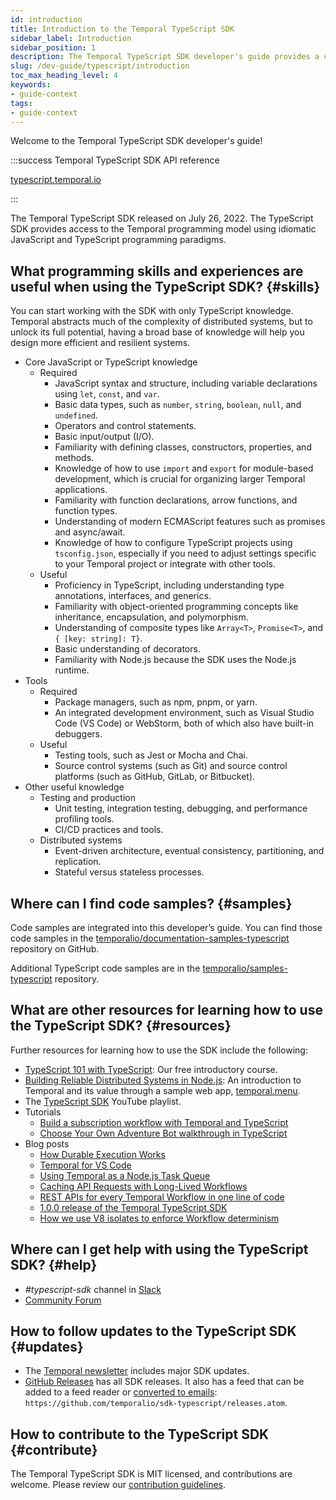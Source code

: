 ```yaml
---
id: introduction
title: Introduction to the Temporal TypeScript SDK
sidebar_label: Introduction
sidebar_position: 1
description: The Temporal TypeScript SDK developer's guide provides a comprehensive overview of the structures, primitives, and features used in Temporal Application development.
slug: /dev-guide/typescript/introduction
toc_max_heading_level: 4
keywords:
- guide-context
tags:
- guide-context
---
```


<!-- THIS FILE IS GENERATED. DO NOT EDIT THIS FILE DIRECTLY -->

Welcome to the Temporal TypeScript SDK developer's guide!

:::success Temporal TypeScript SDK API reference

[typescript.temporal.io](https://typescript.temporal.io/)

:::

The Temporal TypeScript SDK released on July 26, 2022. The TypeScript SDK provides access to the Temporal programming model using idiomatic JavaScript and TypeScript programming paradigms.

## What programming skills and experiences are useful when using the TypeScript SDK? {#skills}

You can start working with the SDK with only TypeScript knowledge.
Temporal abstracts much of the complexity of distributed systems, but to unlock its full potential, having a broad base of knowledge will help you design more efficient and resilient systems.

- Core JavaScript or TypeScript knowledge
  - Required
    - JavaScript syntax and structure, including variable declarations using `let`, `const`, and `var`.
    - Basic data types, such as `number`, `string`, `boolean`, `null`, and `undefined`.
    - Operators and control statements.
    - Basic input/output (I/O).
    - Familiarity with defining classes, constructors, properties, and methods.
    - Knowledge of how to use `import` and `export` for module-based development, which is crucial for organizing larger Temporal applications.
    - Familiarity with function declarations, arrow functions, and function types.
    - Understanding of modern ECMAScript features such as promises and async/await.
    - Knowledge of how to configure TypeScript projects using `tsconfig.json`, especially if you need to adjust settings specific to your Temporal project or integrate with other tools.
  - Useful
    - Proficiency in TypeScript, including understanding type annotations, interfaces, and generics.
    - Familiarity with object-oriented programming concepts like inheritance, encapsulation, and polymorphism.
    - Understanding of composite types like `Array<T>`, `Promise<T>`, and `{ [key: string]: T}`.
    - Basic understanding of decorators.
    - Familiarity with Node.js because the SDK uses the Node.js runtime.
- Tools
  - Required
    - Package managers, such as npm, pnpm, or yarn.
    - An integrated development environment, such as Visual Studio Code (VS Code) or WebStorm, both of which also have built-in debuggers.
  - Useful
    - Testing tools, such as Jest or Mocha and Chai.
    - Source control systems (such as Git) and source control platforms (such as GitHub, GitLab, or Bitbucket).
- Other useful knowledge
  - Testing and production
    - Unit testing, integration testing, debugging, and performance profiling tools.
    - CI/CD practices and tools.
  - Distributed systems
    - Event-driven architecture, eventual consistency, partitioning, and replication.
    - Stateful versus stateless processes.

## Where can I find code samples? {#samples}

Code samples are integrated into this developer’s guide.
You can find those code samples in the [temporalio/documentation-samples-typescript](https://github.com/temporalio/documentation-samples-typescript) repository on GitHub.

Additional TypeScript code samples are in the [temporalio/samples-typescript](https://github.com/temporalio/samples-typescript) repository.

## What are other resources for learning how to use the TypeScript SDK? {#resources}

Further resources for learning how to use the SDK include the following:

- [TypeScript 101 with TypeScript](https://t.mp/ts-101): Our free introductory course.
- [Building Reliable Distributed Systems in Node.js](https://temporal.io/blog/building-reliable-distributed-systems-in-node): An introduction to Temporal and its value through a sample web app, [temporal.menu](https://temporal.menu/).
- The [TypeScript SDK](https://www.youtube.com/playlist?list=PLl9kRkvFJrlTavecydpk9r6cF7qBmQJvb) YouTube playlist.
- Tutorials
  - [Build a subscription workflow with Temporal and TypeScript](https://learn.temporal.io/tutorials/typescript/subscriptions/)
  - [Choose Your Own Adventure Bot walkthrough in TypeScript](https://learn.temporal.io/tutorials/typescript/chatbot/)
- Blog posts
  - [How Durable Execution Works](https://temporal.io/blog/building-reliable-distributed-systems-in-node-js-part-2)
  - [Temporal for VS Code](https://temporal.io/blog/temporal-for-vs-code)
  - [Using Temporal as a Node.js Task Queue](https://temporal.io/blog/using-temporal-as-a-node-task-queue)
  - [Caching API Requests with Long-Lived Workflows](https://temporal.io/blog/caching-api-requests-with-long-lived-workflows)
  - [REST APIs for every Temporal Workflow in one line of code](https://temporal.io/blog/temporal-rest)
  - [1.0.0 release of the Temporal TypeScript SDK](https://temporal.io/blog/typescript-1-0-0)
  - [How we use V8 isolates to enforce Workflow determinism](https://temporal.io/blog/intro-to-isolated-vm)

## Where can I get help with using the TypeScript SDK? {#help}

- _#typescript-sdk_ channel in [Slack](https://t.mp/slack)
- [Community Forum](https://community.temporal.io/tag/typescript-sdk)

## How to follow updates to the TypeScript SDK {#updates}

- The [Temporal newsletter](https://t.mp/news) includes major SDK updates.
- [GitHub Releases](https://github.com/temporalio/sdk-typescript/releases) has all SDK releases. It also has a feed that can be added to a feed reader or [converted to emails](https://blogtrottr.com/): `https://github.com/temporalio/sdk-typescript/releases.atom`.

## How to contribute to the TypeScript SDK {#contribute}

The Temporal TypeScript SDK is MIT licensed, and contributions are welcome.
Please review our [contribution guidelines](https://github.com/temporalio/sdk-typescript/blob/main/CONTRIBUTING.md).
